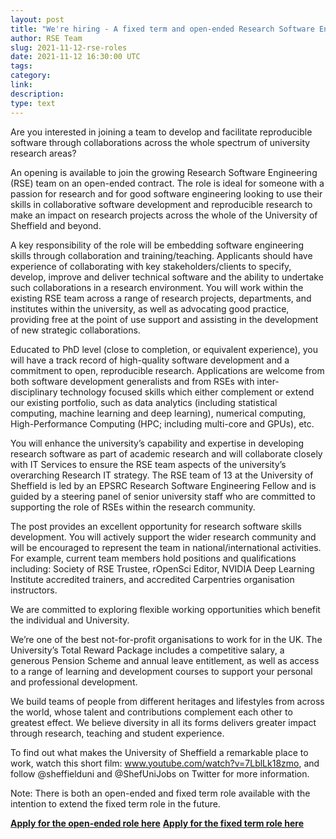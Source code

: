 ```yaml
---
layout: post
title: "We're hiring - A fixed term and open-ended Research Software Engineer"
author: RSE Team
slug: 2021-11-12-rse-roles
date: 2021-11-12 16:30:00 UTC
tags:
category:
link:
description:
type: text
---
```


Are you interested in joining a team to develop and facilitate reproducible software through collaborations across the whole spectrum of university research areas?

An opening is available to join the growing Research Software Engineering (RSE) team on an open-ended contract. The role is ideal for someone with a passion for research and for good software engineering looking to use their skills in collaborative software development and reproducible research to make an impact on research projects across the whole of the University of Sheffield and beyond.

A key responsibility of the role will be embedding software engineering skills through collaboration and training/teaching. Applicants should have experience of collaborating with key stakeholders/clients to specify, develop, improve and deliver technical software and the ability to undertake such collaborations in a research environment. You will work within the existing RSE team across a range of research projects, departments, and institutes within the university, as well as advocating good practice, providing free at the point of use support and assisting in the development of new strategic collaborations.

Educated to PhD level (close to completion, or equivalent experience), you will have a track record of high-quality software development and a commitment to open, reproducible research. Applications are welcome from both software development generalists and from RSEs with inter-disciplinary technology focused skills which either complement or extend our existing portfolio, such as data analytics (including statistical computing, machine learning and deep learning), numerical computing, High-Performance Computing (HPC; including multi-core and GPUs), etc.

You will enhance the university’s capability and expertise in developing research software as part of academic research and will collaborate closely with IT Services to ensure the RSE team aspects of the university’s overarching Research IT strategy.  The RSE team of 13 at the University of Sheffield is led by an EPSRC Research Software Engineering Fellow and is guided by a steering panel of senior university staff who are committed to supporting the role of RSEs within the research community.

The post provides an excellent opportunity for research software skills development. You will actively support the wider research community and will be encouraged to represent the team in national/international activities. For example, current team members hold positions and qualifications including: Society of RSE Trustee, rOpenSci Editor, NVIDIA Deep Learning Institute accredited trainers, and accredited Carpentries organisation instructors.

We are committed to exploring flexible working opportunities which benefit the individual and University.

We’re one of the best not-for-profit organisations to work for in the UK. The University’s Total Reward Package includes a competitive salary, a generous Pension Scheme and annual leave entitlement, as well as access to a range of learning and development courses to support your personal and professional development.

We build teams of people from different heritages and lifestyles from across the world, whose talent and contributions complement each other to greatest effect. We believe diversity in all its forms delivers greater impact through research, teaching and student experience.

To find out what makes the University of Sheffield a remarkable place to work, watch this short film: www.youtube.com/watch?v=7LblLk18zmo, and follow @sheffielduni and @ShefUniJobs on Twitter for more information.

Note: There is both an open-ended and fixed term role available with the intention to extend the fixed term role in the future.

**[Apply for the open-ended role here](https://jobs.shef.ac.uk/sap/bc/erecruiting/posting_apply?param=cG9zdF9pbnN0X2d1aWQ9NjE4NThFRkE3RkRFMTBGM0UxMDAwMDAwQUMxRTg4NzgmY2FuZF90eXBlPSZwb3N0aW5nX3RleHQ9eWVz&sap-client=400&sap-language=EN)**
**[Apply for the fixed term role here](https://jobs.shef.ac.uk/sap/bc/erecruiting/posting_apply?param=cG9zdF9pbnN0X2d1aWQ9NjE4OUE3RUIwNTVBNjFBQkUxMDAwMDAwQUMxRTg4NzgmY2FuZF90eXBlPSZwb3N0aW5nX3RleHQ9eWVz&sap-client=400&sap-language=EN)**
